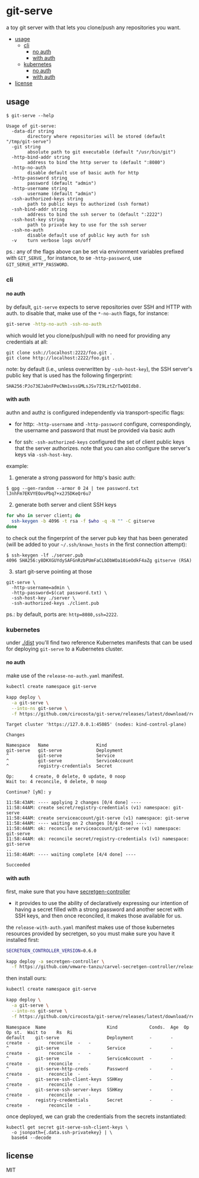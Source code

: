 # git-serve

a toy git server with that lets you clone/push any repositories you want.


- [usage](#usage)
  - [cli](#cli)
    - [no auth](#no-auth)
    - [with auth](#with-auth)
  - [kubernetes](#kubernetes)
    - [no auth](#no-auth-1)
    - [with auth](#with-auth-1)
- [license](#license)

## usage

```console
$ git-serve --help

Usage of git-serve:
  -data-dir string
        directory where repositories will be stored (default "/tmp/git-serve")
  -git string
        absolute path to git executable (default "/usr/bin/git")
  -http-bind-addr string
        address to bind the http server to (default ":8080")
  -http-no-auth
        disable default use of basic auth for http
  -http-password string
        password (default "admin")
  -http-username string
        username (default "admin")
  -ssh-authorized-keys string
        path to public keys to authorized (ssh format)
  -ssh-bind-addr string
        address to bind the ssh server to (default ":2222")
  -ssh-host-key string
        path to private key to use for the ssh server
  -ssh-no-auth
        disable default use of public key auth for ssh
  -v    turn verbose logs on/off
```

ps.: any of the flags above can be set via environment variables prefixed with
`GIT_SERVE_`, for instance, to se `-http-password`, use
`GIT_SERVE_HTTP_PASSWORD`.

### cli

#### no auth

by default, `git-serve` expects to serve repositories over SSH and HTTP with
auth. to disable that, make use of the `*-no-auth` flags, for instance:

```bash
git-serve -http-no-auth -ssh-no-auth
```

which would let you clone/push/pull with no need for providing any credentials
at all:

```
git clone ssh://localhost:2222/foo.git .
git clone http://localhost:2222/foo.git .
```

note: by default (i.e., unless overwritten by `-ssh-host-key`), the SSH
server's public key that is used has the following fingerprint:

```
SHA256:PJo73EJabnFPeCNm1vssGMLsJSv7I9LztZrTwQOIdb8.
```


#### with auth

authn and authz is configured independently via transport-specific flags:

- for http: `-http-username` and `-http-password` configure, correspondingly,
  the username and password that must be provided via basic auth

- for ssh: `-ssh-authorized-keys` configured the set of client public keys that
  the server authorizes. note that you can also configure the server's keys via
  `-ssh-host-key`.


example:

1. generate a strong password for http's basic auth:

```console
$ gpg --gen-random --armor 0 24 | tee password.txt
lJnhFm7EKVYEOovPbq7+x2J5DKeQr6u7
```

2. generate both server and client SSH keys

```bash
for who in server client; do
  ssh-keygen -b 4096 -t rsa -f $who -q -N "" -C gitserve
done
```

to check out the fingerprint of the server pub key that has been generated
(will be added to your `~/.ssh/known_hosts` in the first connection attempt):

```console
$ ssh-keygen -lf ./server.pub
4096 SHA256:y8DKXGUYdySAFGnRzbPUmFaCLbDbWOa10ieOdkF4aZg gitserve (RSA)
```


3. start git-serve pointing at those


```console
git-serve \
  -http-username=admin \
  -http-password=$(cat password.txt) \
  -ssh-host-key ./server \
  -ssh-authorized-keys ./client.pub
```

ps.: by default, ports are: `http=8080,ssh=2222`.


### kubernetes

under [./dist](./dist) you'll find two reference Kubernetes manifests that can
be used for deploying `git-serve` to a Kubernetes cluster.


#### no auth

make use of the `release-no-auth.yaml` manifest.


```bash
kubectl create namespace git-serve

kapp deploy \
  -a git-serve \
  --into-ns git-serve \
  -f https://github.com/cirocosta/git-serve/releases/latest/download/release-no-auth.yaml
```
```console
Target cluster 'https://127.0.0.1:45085' (nodes: kind-control-plane)

Changes

Namespace   Name                  Kind
git-serve   git-serve             Deployment
^           git-serve             Service
^           git-serve             ServiceAccount
^           registry-credentials  Secret

Op:      4 create, 0 delete, 0 update, 0 noop
Wait to: 4 reconcile, 0 delete, 0 noop

Continue? [yN]: y

11:58:43AM: ---- applying 2 changes [0/4 done] ----
11:58:44AM: create secret/registry-credentials (v1) namespace: git-serve
11:58:44AM: create serviceaccount/git-serve (v1) namespace: git-serve
11:58:44AM: ---- waiting on 2 changes [0/4 done] ----
11:58:44AM: ok: reconcile serviceaccount/git-serve (v1) namespace: git-serve
11:58:44AM: ok: reconcile secret/registry-credentials (v1) namespace: git-serve
..
11:58:46AM: ---- waiting complete [4/4 done] ----

Succeeded
```


#### with auth

first, make sure that you have
[secretgen-controller](https://github.com/vmware-tanzu/carvel-secretgen-controller)
- it provides to use the ability of declaratively expressing our intention of
having a secret filled with a strong password and another secret with SSH keys,
and then once reconciled, it makes those available for us.

the `release-with-auth.yaml` manifest makes use of those kubernetes resources
provided by secretgen, so you must make sure you have it installed first:

```bash
SECRETGEN_CONTROLLER_VERSION=0.6.0

kapp deploy -a secretgen-controller \
  -f https://github.com/vmware-tanzu/carvel-secretgen-controller/releases/download/v$SECRETGEN_CONTROLLER_VERSION/release.yml
```

then install ours:

```bash
kubectl create namespace git-serve

kapp deploy \
  -a git-serve \
  --into-ns git-serve \
  -f https://github.com/cirocosta/git-serve/releases/latest/download/release-with-auth.yaml
```
```console
Namespace  Name                       Kind            Conds.  Age  Op      Op st.  Wait to    Rs  Ri
default    git-serve                  Deployment      -       -    create  -       reconcile  -   -
^          git-serve                  Service         -       -    create  -       reconcile  -   -
^          git-serve                  ServiceAccount  -       -    create  -       reconcile  -   -
^          git-serve-http-creds       Password        -       -    create  -       reconcile  -   -
^          git-serve-ssh-client-keys  SSHKey          -       -    create  -       reconcile  -   -
^          git-serve-ssh-server-keys  SSHKey          -       -    create  -       reconcile  -   -
^          registry-credentials       Secret          -       -    create  -       reconcile  -   -
```

once deployed, we can grab the credentials from the secrets instantiated:

```
kubectl get secret git-serve-ssh-client-keys \
  -o jsonpath={.data.ssh-privatekey} | \
  base64 --decode
```


## license

MIT
